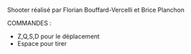 Shooter réalisé par Florian Bouffard-Vercelli et Brice Planchon

COMMANDES :

- Z,Q,S,D pour le déplacement
- Espace pour tirer
